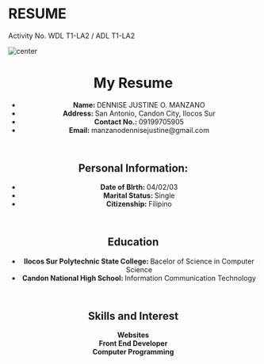 # RESUME
Activity No. WDL T1-LA2 / ADL T1-LA2

<!DOCTYPE html>
<html lang="en">
<head>
    <meta charset="UTF-8">
    <meta name="viewport" content="width=device-width, initial-scale=1.0">
    <title> My Resume </title>
    <link rel="stylesheet" href="styles.css">

</head>
<body>
    <div class="image-container">
        <img src="c:\Users\admin\Pictures\411010138_389535093580528_5505822686357867099_n.jpg" alt="center">
    </div>
    <div class="container">
        <header>
            <h1> My Resume </h1>
            <ul>
                <li><strong> Name: </strong> DENNISE JUSTINE O. MANZANO </li>
                <li><strong> Address: </strong> San Antonio, Candon City, Ilocos Sur </li>
                <li><strong> Contact No.: </strong> 09199705905</li>
                <li><strong> Email: </strong> manzanodennisejustine@gmail.com </li>
            </ul>
        </header>
    </div>
    <div class="section1">
        <header>
            <h2> Personal Information: </h2>
            <ul>
                <li><strong> Date of BIrth:  </strong> 04/02/03 </li>
                <li><strong> Marital Status: </strong> Single </li>
                <li><strong> Citizenship: </strong> Filipino </li>
            </ul>
    </div>
    <div class="section2">
            <header>
            <h2> Education </h2>
            <ul>
            <li><strong> Ilocos Sur Polytechnic State College: </strong>  Bacelor of Science in Computer Science </li>
            <li><strong> Candon National High School: </strong> Information Communication Technology </li>
            </ul>
    </div>
    <div class="section3">
        <header>
        <h2> Skills and Interest </h2>
        <dl>
        <dt><strong> Websites </strong></dt>
        <dt><strong> Front End Developer </strong></dt>
        <dt><strong> Computer Programming </strong></dt>
        </ul>
</div>
        
    
</body>
</html>
